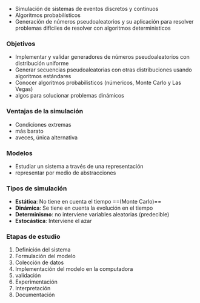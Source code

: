 + Simulación de sistemas de eventos discretos y continuos
+ Algoritmos probabilísticos
+ Generación de números pseudoaleatorios y su aplicación para resolver problemas difíciles de resolver con algoritmos deterministicos
### Objetivos
+ Implementar y validar generadores de números pseudoaleatorios con distribución uniforme
+ Generar secuencias pseudoaleatorias con otras distribuciones usando algoritmos estándares
+ Conocer algoritmos probabilisticos (númericos, Monte Carlo y Las Vegas)
+ algos para solucionar problemas dinámicos
### Ventajas de la simulación
+ Condiciones extremas
+ más barato
+ aveces, única alternativa
### Modelos
+ Estudiar un sistema a través de una representación
+ representar por medio de  abstracciones

### Tipos de simulación
+ **Estática**: No tiene en cuenta el tiempo ==(Monte Carlo)==
+ **Dinámica**: Se tiene en cuenta la evolución en el tiempo
+ **Determinismo**: no interviene variables aleatorias (predecible)
+ **Estocástica**: Interviene el azar

### Etapas de estudio
1. Definición del sistema
2. Formulación del modelo
3. Colección de datos
4. Implementación del modelo en la computadora
5. validación
6. Experimentación
7. Interpretación
8. Documentación